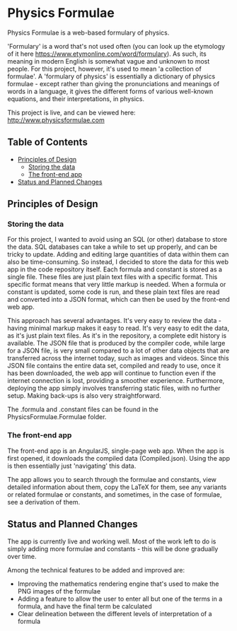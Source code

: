 # Physics Formulae

Physics Formulae is a web-based formulary of physics.

'Formulary' is a word that's not used often (you can look up the etymology of it here https://www.etymonline.com/word/formulary). As such, its meaning in modern English is somewhat vague and unknown to most people. For this project, however, it's used to mean 'a collection of formulae'. A 'formulary of physics' is essentially a dictionary of physics formulae - except rather than giving the pronunciations and meanings of words in a language, it gives the different forms of various well-known equations, and their interpretations, in physics.

This project is live, and can be viewed here: http://www.physicsformulae.com

## Table of Contents

- [Principles of Design](#principles-of-design)
    - [Storing the data](#storing-the-data)
    - [The front-end app](#the-front-end-app)
- [Status and Planned Changes](#status-and-planned-changes)

## Principles of Design

### Storing the data

For this project, I wanted to avoid using an SQL (or other) database to store the data. SQL databases can take a while to set up properly, and can be tricky to update. Adding and editing large quantities of data within them can also be time-consuming. So instead, I decided to store the data for this web app in the code repository itself. Each formula and constant is stored as a single file. These files are just plain text files with a specific format. This specific format means that very little markup is needed. When a formula or constant is updated, some code is run, and these plain text files are read and converted into a JSON format, which can then be used by the front-end web app.

This approach has several advantages. It's very easy to review the data - having minimal markup makes it easy to read. It's very easy to edit the data, as it's just plain text files. As it's in the repository, a complete edit history is available. The JSON file that is produced by the compiler code, while large for a JSON file, is very small compared to a lot of other data objects that are transferred across the internet today, such as images and videos. Since this JSON file contains the entire data set, compiled and ready to use, once it has been downloaded, the web app will continue to function even if the internet connection is lost, providing a smoother experience. Furthermore, deploying the app simply involves transferring static files, with no further setup. Making back-ups is also very straightforward.

The .formula and .constant files can be found in the PhysicsFormulae.Formulae folder.

### The front-end app

The front-end app is an AngularJS, single-page web app. When the app is first opened, it downloads the compiled data (Compiled.json). Using the app is then essentially just 'navigating' this data.

The app allows you to search through the formulae and constants, view detailed information about them, copy the LaTeX for them, see any variants or related formulae or constants, and sometimes, in the case of formulae, see a derivation of them.

## Status and Planned Changes

The app is currently live and working well. Most of the work left to do is simply adding more formulae and constants - this will be done gradually over time.

Among the technical features to be added and improved are:

- Improving the mathematics rendering engine that's used to make the PNG images of the formulae
- Adding a feature to allow the user to enter all but one of the terms in a formula, and have the final term be calculated
- Clear delineation between the different levels of interpretation of a formula
